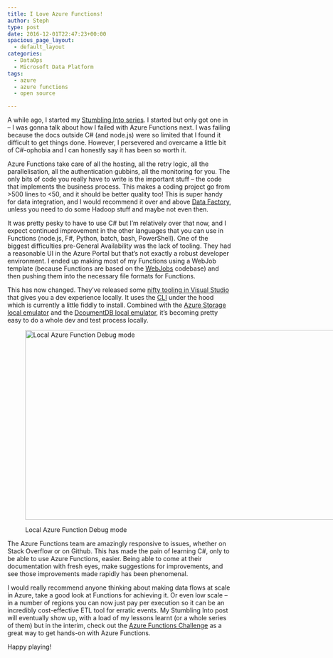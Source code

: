```yaml
---
title: I Love Azure Functions!
author: Steph
type: post
date: 2016-12-01T22:47:23+00:00
spacious_page_layout:
  - default_layout
categories:
  - DataOps
  - Microsoft Data Platform
tags:
  - azure
  - azure functions
  - open source

---
```

A while ago, I started my [Stumbling Into series][1]. I started but only got one in &#8211; I was gonna talk about how I failed with Azure Functions next. I was failing because the docs outside C# (and node.js) were so limited that I found it difficult to get things done. However, I persevered and overcame a little bit of C#-ophobia and I can honestly say it has been so worth it.

Azure Functions take care of all the hosting, all the retry logic, all the parallelisation, all the authentication gubbins, all the monitoring for you. The only bits of code you really have to write is the important stuff &#8211; the code that implements the business process. This makes a coding project go from >500 lines to <50, and it should be better quality too! This is super handy for data integration, and I would recommend it over and above [Data Factory][2], unless you need to do some Hadoop stuff and maybe not even then.

It was pretty pesky to have to use C# but I&#8217;m relatively over that now, and I expect continued improvement in the other languages that you can use in Functions (node.js, F#, Python, batch, bash, PowerShell). One of the biggest difficulties pre-General Availability was the lack of tooling. They had a reasonable UI in the Azure Portal but that&#8217;s not exactly a robust developer environment. I ended up making most of my Functions using a WebJob template (because Functions are based on the [WebJobs][3] codebase) and then pushing them into the necessary file formats for Functions.

This has now changed. They&#8217;ve released some [nifty tooling in Visual Studio][4] that gives you a dev experience locally. It uses the [CLI][5] under the hood which is currently a little fiddly to install. Combined with the [Azure Storage local emulator][6] and the [DcoumentDB local emulator][7], it&#8217;s becoming pretty easy to do a whole dev and test process locally.<figure id="attachment_61842" style="width: 768px" class="wp-caption aligncentre">

<img class="size-medium_large wp-image-61842" src="../img/localexecution_hlkobo.jpg" alt="Local Azure Function Debug mode" width="768" height="426" /><figcaption class="wp-caption-text">Local Azure Function Debug mode</figcaption></figure> 

The Azure Functions team are amazingly responsive to issues, whether on Stack Overflow or on Github. This has made the pain of learning C#, only to be able to use Azure Functions, easier. Being able to come at their documentation with fresh eyes, make suggestions for improvements, and see those improvements made rapidly has been phenomenal.

I would really recommend anyone thinking about making data flows at scale in Azure, take a good look at Functions for achieving it. Or even low scale &#8211; in a number of regions you can now just pay per execution so it can be an incredibly cost-effective ETL tool for erratic events. My Stumbling Into post will eventually show up, with a load of my lessons learnt (or a whole series of them) but in the interim, check out the [Azure Functions Challenge][8] as a great way to get hands-on with Azure Functions.

Happy playing!

 [1]: https://itsalocke.com/tag/failures/
 [2]: https://azure.microsoft.com/en-gb/services/data-factory/
 [3]: https://docs.microsoft.com/en-us/azure/app-service-web/web-sites-create-web-jobs
 [4]: https://blogs.msdn.microsoft.com/webdev/2016/12/01/visual-studio-tools-for-azure-functions/
 [5]: https://www.npmjs.com/package/azure-functions-cli
 [6]: https://docs.microsoft.com/en-us/azure/storage/storage-use-emulator
 [7]: https://docs.microsoft.com/en-us/azure/documentdb/documentdb-nosql-local-emulator
 [8]: https://functionschallenge.azurewebsites.net/